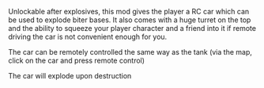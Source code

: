 Unlockable after explosives, this mod gives the player a RC car which can be used to explode biter bases. It also comes with a huge turret on the top and the ability to squeeze your player character and a friend into it if remote driving the car is not convenient enough for you.

The car can be remotely controlled the same way as the tank (via the map, click on the car and press remote control)

The car will explode upon destruction
